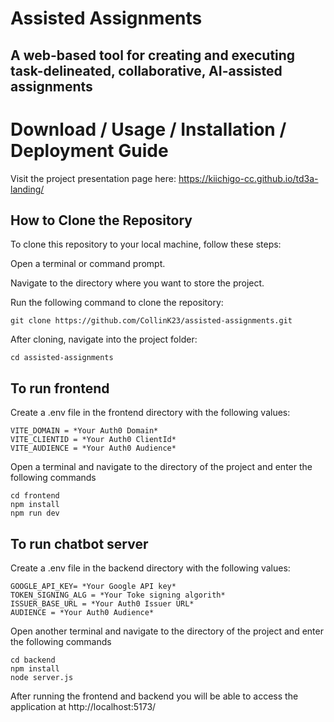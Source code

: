 # Assisted Assignments

## A web-based tool for creating and executing task-delineated, collaborative, AI-assisted assignments

# Download / Usage / Installation / Deployment Guide

Visit the project presentation page here: https://kiichigo-cc.github.io/td3a-landing/

## How to Clone the Repository
To clone this repository to your local machine, follow these steps:

Open a terminal or command prompt.

Navigate to the directory where you want to store the project.

Run the following command to clone the repository:
```
git clone https://github.com/CollinK23/assisted-assignments.git
```
After cloning, navigate into the project folder:
```
cd assisted-assignments
```


## To run frontend
Create a .env file in the frontend directory with the following values:
```
VITE_DOMAIN = *Your Auth0 Domain*
VITE_CLIENTID = *Your Auth0 ClientId*
VITE_AUDIENCE = *Your Auth0 Audience*
```
Open a terminal and navigate to the directory of the project and enter the following commands
```
cd frontend
npm install
npm run dev
```

## To run chatbot server
Create a .env file in the backend directory with the following values:
```
GOOGLE_API_KEY= *Your Google API key*
TOKEN_SIGNING_ALG = *Your Toke signing algorith*
ISSUER_BASE_URL = *Your Auth0 Issuer URL*
AUDIENCE = *Your Auth0 Audience*
```
Open another terminal and navigate to the directory of the project and enter the following commands
```
cd backend
npm install
node server.js
```
After running the frontend and backend you will be able to access the application at http://localhost:5173/
